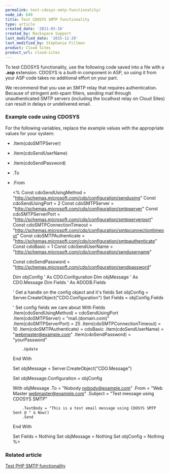 ```yaml
---
permalink: test-cdosys-smtp-functionality/
node_id: 649
title: Test CDOSYS SMTP functionality
type: article
created_date: '2011-03-16'
created_by: Rackspace Support
last_modified_date: '2015-12-29'
last_modified_by: Stephanie Fillmon
product: Cloud Sites
product_url: cloud-sites
---
```


To test CDOSYS functionality, use the following code saved into a file
with a **.asp** extension. CDOSYS is a built-in component in ASP, so
using it from your ASP code takes no additional effort on your part.

We recommend that you use an SMTP relay that requires authentication.
Because of stringent anti-spam filters, sending mail through
unauthenticated SMTP servers (including the localhost relay on Cloud
Sites) can result in delays or undelivered email.

### Example code using CDOSYS

For the following variables, replace the example values with the
appropriate values for your system:

-   .Item(cdoSMTPServer)
-   .Item(cdoSendUserName)
-   .Item(cdoSendPassword)
-   .To
-   .From


    <%
    Const cdoSendUsingMethod       = "http://schemas.microsoft.com/cdo/configuration/sendusing"
    Const cdoSendUsingPort         = 2
    Const cdoSMTPServer            = "http://schemas.microsoft.com/cdo/configuration/smtpserver"
    Const cdoSMTPServerPort        = "http://schemas.microsoft.com/cdo/configuration/smtpserverport"
    Const cdoSMTPConnectionTimeout = "http://schemas.microsoft.com/cdo/configuration/smtpconnectiontimeout"
    Const cdoSMTPAuthenticate      = "http://schemas.microsoft.com/cdo/configuration/smtpauthenticate"
    Const cdoBasic                 = 1
    Const cdoSendUserName          = "http://schemas.microsoft.com/cdo/configuration/sendusername"

    Const cdoSendPassword          = "http://schemas.microsoft.com/cdo/configuration/sendpassword"

    Dim objConfig  ' As CDO.Configuration
    Dim objMessage ' As CDO.Message
    Dim Fields     ' As ADODB.Fields

    ' Get a handle on the config object and it's fields
    Set objConfig = Server.CreateObject("CDO.Configuration")
    Set Fields = objConfig.Fields

    ' Set config fields we care about
    With Fields
            .Item(cdoSendUsingMethod)       = cdoSendUsingPort
            .Item(cdoSMTPServer)            = "mail.(domain.com)"
            .Item(cdoSMTPServerPort)        = 25
            .Item(cdoSMTPConnectionTimeout) = 10
            .Item(cdoSMTPAuthenticate)      = cdoBasic
            .Item(cdoSendUserName)          = "webmaster@example.com"
            .Item(cdoSendPassword)          = "yourPassword"

            .Update
    End With

    Set objMessage = Server.CreateObject("CDO.Message")

    Set objMessage.Configuration = objConfig

    With objMessage
            .To       = "Nobody <nobody@example.com>"
            .From     = "Web Master <webmaster@example.com>"
            .Subject  = "Test message using CDOSYS SMTP"

            .TextBody = "This is a test email message using CDOSYS SMTP Sent @ " & Now()
            .Send
    End With

    Set Fields = Nothing
    Set objMessage = Nothing
    Set objConfig = Nothing
    %>

### Related article

[Test PHP SMTP functionality](/how-to/test-php-smtp-functionality)
